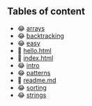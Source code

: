 ## Tables of content
- 😂 [arrays](./arrays)
- 😂 [backtracking](./backtracking)
- 😂 [easy](./easy)
- 🤣 [hello.html](./hello.html)
- 🤣 [index.html](./index.html)
- 😂 [intro](./intro)
- 😂 [patterns](./patterns)
- 🤣 [readme.md](./readme.md)
- 😂 [sorting](./sorting)
- 😂 [strings](./strings)
